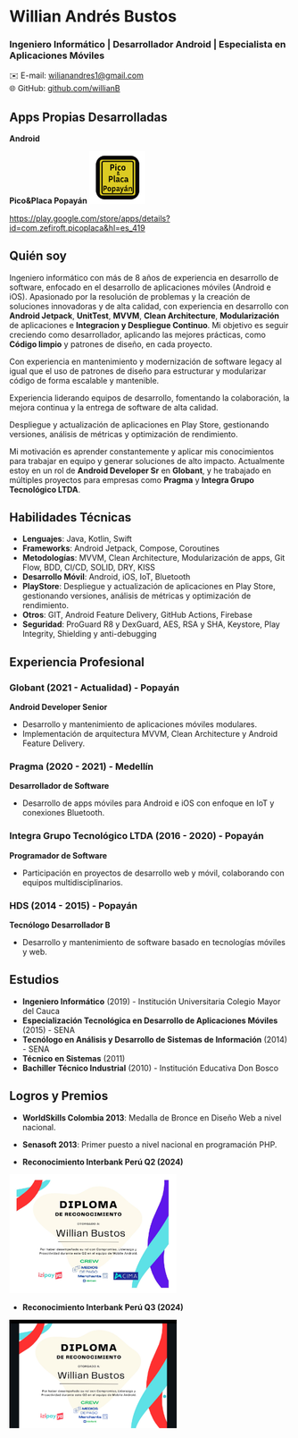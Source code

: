 # Willian Andrés Bustos

### Ingeniero Informático | Desarrollador Android | Especialista en Aplicaciones Móviles

✉️ E-mail: [wilianandres1@gmail.com](mailto:wilianandres1@gmail.com)  
🌐 GitHub: [github.com/willianB](https://github.com/willianB)

## Apps Propias Desarrolladas

**Android**

**Pico&Placa Popayán**
<img src="logo_pico_placa.png" alt="Reconocimiento Interbank Q3" width="100" />

https://play.google.com/store/apps/details?id=com.zefiroft.picoplaca&hl=es_419


## Quién soy

Ingeniero informático con más de 8 años de experiencia en desarrollo de software, enfocado en el desarrollo de aplicaciones móviles (Android e iOS). Apasionado por la resolución de problemas y la creación de soluciones innovadoras y de alta calidad, con experiencia en desarrollo con **Android Jetpack**, **UnitTest**, **MVVM**, **Clean Architecture**, **Modularización** de aplicaciones e **Integracion y Despliegue Continuo**. Mi objetivo es seguir creciendo como desarrollador, aplicando las mejores prácticas, como **Código limpio** y patrones de diseño, en cada proyecto.

Con experiencia en mantenimiento y modernización de software legacy al igual que el uso de patrones de diseño para estructurar y modularizar código de forma escalable y mantenible.

Experiencia liderando equipos de desarrollo, fomentando la colaboración, la mejora continua y la entrega de software de alta calidad.

Despliegue y actualización de aplicaciones en Play Store, gestionando versiones, análisis de métricas y optimización de rendimiento.


Mi motivación es aprender constantemente y aplicar mis conocimientos para trabajar en equipo y generar soluciones de alto impacto. Actualmente estoy en un rol de **Android Developer Sr** en **Globant**, y he trabajado en múltiples proyectos para empresas como **Pragma** y **Integra Grupo Tecnológico LTDA**.

## Habilidades Técnicas

- **Lenguajes**: Java, Kotlin, Swift
- **Frameworks**: Android Jetpack, Compose, Coroutines
- **Metodologías**: MVVM, Clean Architecture, Modularización de apps, Git Flow, BDD, CI/CD, SOLID, DRY, KISS
- **Desarrollo Móvil**: Android, iOS, IoT, Bluetooth
- **PlayStore**:  Despliegue y actualización de aplicaciones en Play Store, gestionando versiones, análisis de métricas y optimización de rendimiento.
- **Otros**: GIT, Android Feature Delivery, GitHub Actions, Firebase
- **Seguridad**: ProGuard R8 y DexGuard, AES, RSA y SHA, Keystore, Play Integrity, Shielding y anti-debugging

## Experiencia Profesional

### Globant (2021 - Actualidad) - Popayán  
**Android Developer Senior**  
- Desarrollo y mantenimiento de aplicaciones móviles modulares.  
- Implementación de arquitectura MVVM, Clean Architecture y Android Feature Delivery.  

### Pragma (2020 - 2021) - Medellín  
**Desarrollador de Software**  
- Desarrollo de apps móviles para Android e iOS con enfoque en IoT y conexiones Bluetooth.  

### Integra Grupo Tecnológico LTDA (2016 - 2020) - Popayán  
**Programador de Software**  
- Participación en proyectos de desarrollo web y móvil, colaborando con equipos multidisciplinarios.

### HDS (2014 - 2015) - Popayán  
**Tecnólogo Desarrollador B**  
- Desarrollo y mantenimiento de software basado en tecnologías móviles y web.

## Estudios

- **Ingeniero Informático** (2019) - Institución Universitaria Colegio Mayor del Cauca
- **Especialización Tecnológica en Desarrollo de Aplicaciones Móviles** (2015) - SENA
- **Tecnólogo en Análisis y Desarrollo de Sistemas de Información** (2014) - SENA
- **Técnico en Sistemas** (2011)
- **Bachiller Técnico Industrial** (2010) - Institución Educativa Don Bosco


## Logros y Premios

- **WorldSkills Colombia 2013**: Medalla de Bronce en Diseño Web a nivel nacional.  
- **Senasoft 2013**: Primer puesto a nivel nacional en programación PHP.



- **Reconocimiento Interbank Perú Q2 (2024)**
<img src="reconocimiento_interbank.jpeg" alt="Reconocimiento Interbank Q2" width="300" />


- **Reconocimiento Interbank Perú Q3 (2024)**
<img src="reconocimiento_interbank_q3.jpeg" alt="Reconocimiento Interbank Q3" width="300" />
